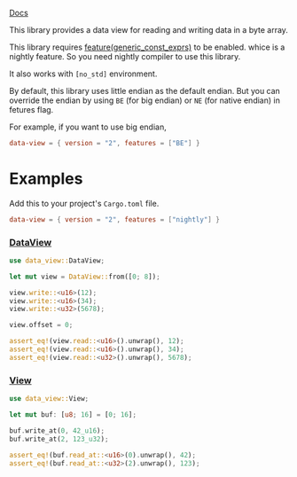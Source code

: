 [Docs](https://docs.rs/data-view)

This library provides a data view for reading and writing data in a byte array.

This library requires [feature(generic_const_exprs)](https://blog.rust-lang.org/inside-rust/2021/09/06/Splitting-const-generics.html) to be enabled. whice is a nightly feature.
So you need nightly compiler to use this library.

It also works with `[no_std]` environment.

By default, this library uses little endian as the default endian.
But you can override the endian by using `BE` (for big endian) or `NE` (for native endian) in fetures flag.

For example, if you want to use big endian,  

```toml
data-view = { version = "2", features = ["BE"] }
```

# Examples

Add this to your project's `Cargo.toml` file.

```toml
data-view = { version = "2", features = ["nightly"] }
```

### [DataView](https://docs.rs/data-view/latest/data_view/struct.DataView.html)

```rust
use data_view::DataView;

let mut view = DataView::from([0; 8]);

view.write::<u16>(12);
view.write::<u16>(34);
view.write::<u32>(5678);

view.offset = 0;

assert_eq!(view.read::<u16>().unwrap(), 12);
assert_eq!(view.read::<u16>().unwrap(), 34);
assert_eq!(view.read::<u32>().unwrap(), 5678);
```

### [View](https://docs.rs/data-view/latest/data_view/trait.View.html)

```rust
use data_view::View;

let mut buf: [u8; 16] = [0; 16];

buf.write_at(0, 42_u16);
buf.write_at(2, 123_u32);

assert_eq!(buf.read_at::<u16>(0).unwrap(), 42);
assert_eq!(buf.read_at::<u32>(2).unwrap(), 123);
```
